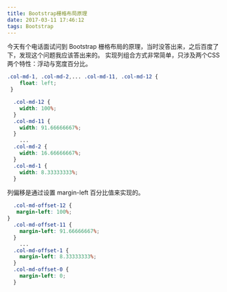 ```yaml
---
title: Bootstrap栅格布局原理
date: 2017-03-11 17:46:12
tags: Bootstrap
---
```

今天有个电话面试问到 Bootstrap 栅格布局的原理，当时没答出来，之后百度了下，发现这个问题我应该答出来的。
实现列组合方式非常简单，只涉及两个CSS两个特性：浮动与宽度百分比。
```css
.col-md-1, .col-md-2,... .col-md-11, .col-md-12 {
    float: left;
 }
```
```css
  .col-md-12 {
    width: 100%;
  }
  .col-md-11 {
    width: 91.66666667%;
  }
	...
  .col-md-2 {
    width: 16.66666667%;
  }
  .col-md-1 {
    width: 8.33333333%;
  }
```
列偏移是通过设置 margin-left 百分比值来实现的。
```css
  .col-md-offset-12 {
   margin-left: 100%;
}
  .col-md-offset-11 {
    margin-left: 91.66666667%;
  }
	...
  .col-md-offset-1 {
    margin-left: 8.33333333%;
  }
  .col-md-offset-0 {
    margin-left: 0;
  }
```